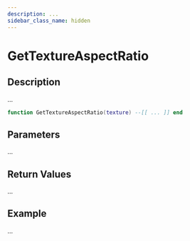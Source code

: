 ```yaml
---
description: ...
sidebar_class_name: hidden
---
```


# GetTextureAspectRatio

## Description

...

```lua
function GetTextureAspectRatio(texture) --[[ ... ]] end
```

## Parameters

...

## Return Values

...

## Example

...


